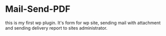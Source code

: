 Mail-Send-PDF
=============

this is my first wp plugin. It's form for wp site, sending mail with attachment and sending delivery report to sites administrator. 
